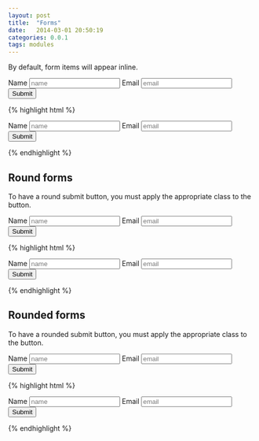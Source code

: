 ```yaml
---
layout: post
title:  "Forms"
date:   2014-03-01 20:50:19
categories: 0.0.1
tags: modules
---
```


By default, form items will appear inline.

<form class="prncs-form">
  <label for="name">Name</label>
  <input id ="name" type="text" placeholder="name"></input>
  <label for="email">Email</label>
  <input type="email" id="email" placeholder="email"></input>
  <button class="prncs-btn">Submit</button>
</form>

{% highlight html %}
<form class="prncs-form">
  <label for="name">Name</label>
  <input id ="name" type="text" placeholder="name"></input>
  <label for="email">Email</label>
  <input type="email" id="email" placeholder="email"></input>
  <button class="prncs-btn">Submit</button>
</form>
{% endhighlight %}

## Round forms

To have a round submit button, you must apply the appropriate class to the button.

<form class="prncs-form prncs-form-round">
  <label for="name">Name</label>
  <input id ="name" type="text" placeholder="name"></input>
  <label for="email">Email</label>
  <input type="email" id="email" placeholder="email"></input>
  <button class="prncs-btn prncs-btn-round">Submit</button>
</form>

{% highlight html %}
<form class="prncs-form prncs-form-round">
  <label for="name">Name</label>
  <input id ="name" type="text" placeholder="name"></input>
  <label for="email">Email</label>
  <input type="email" id="email" placeholder="email"></input>
  <button class="prncs-btn prncs-btn-round">Submit</button>
</form>
{% endhighlight %}

## Rounded forms

To have a rounded submit button, you must apply the appropriate class to the button.

<form class="prncs-form prncs-form-rounded">
  <label for="name">Name</label>
  <input id ="name" type="text" placeholder="name"></input>
  <label for="email">Email</label>
  <input type="email" id="email" placeholder="email"></input>
  <button class="prncs-btn prncs-btn-rounded">Submit</button>
</form>


{% highlight html %}
<form class="prncs-form prncs-form-rounded">
  <label for="name">Name</label>
  <input id ="name" type="text" placeholder="name"></input>
  <label for="email">Email</label>
  <input type="email" id="email" placeholder="email"></input>
  <button class="prncs-btn prncs-btn-rounded">Submit</button>
</form>
{% endhighlight %}
